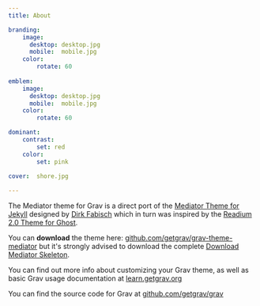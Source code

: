 ```yaml
---
title: About

branding:
    image:
      desktop: desktop.jpg
      mobile:  mobile.jpg
    color:
        rotate: 60
        
emblem:
    image:
      desktop: desktop.jpg
      mobile:  mobile.jpg
    color:
        rotate: 60

dominant:
    contrast:
        set: red
    color:
        set: pink
        
cover:  shore.jpg

---
```


The Mediator theme for Grav is a direct port of the [Mediator Theme for Jekyll](https://github.com/dirkfabisch/mediator) designed by [Dirk Fabisch](http://blog.base68.com/about/) which in turn was inspired by the [Readium 2.0 Theme for Ghost](http://www.svenread.com/readium-ghost-theme/).

You can **download** the theme here: [github.com/getgrav/grav-theme-mediator](https://github.com/getgrav/grav-theme-mediator) but it's strongly advised to download the complete [Download Mediator Skeleton](http://getgrav.org/downloads/skeletons#extras).

You can find out more info about customizing your Grav theme, as well as basic Grav usage documentation at [learn.getgrav.org](http://learn.getgrav.org)

You can find the source code for Grav at [github.com/getgrav/grav](https://github.com/getgrav/grav)
